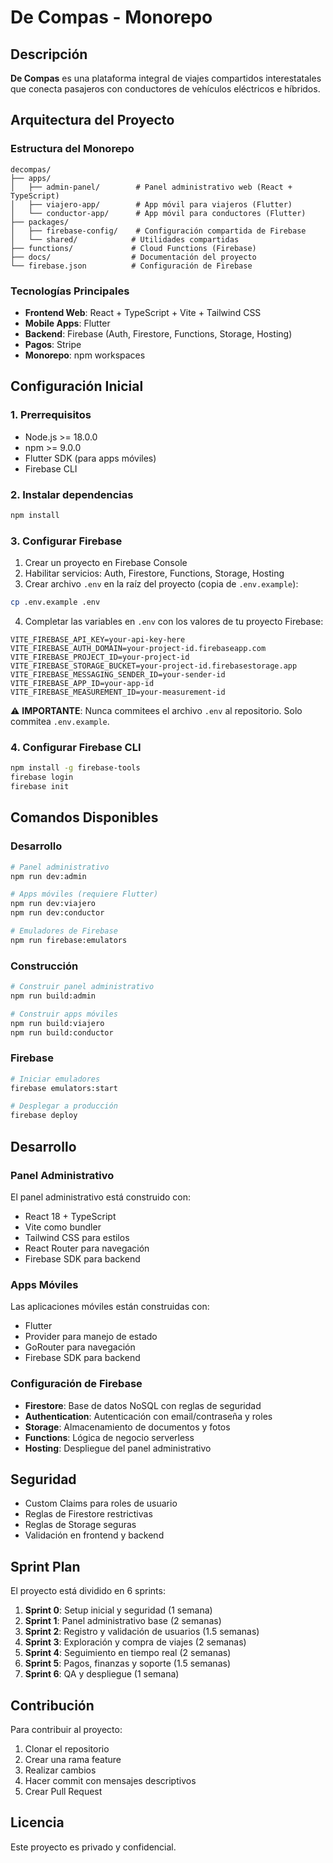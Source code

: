 # De Compas - Monorepo

## Descripción
**De Compas** es una plataforma integral de viajes compartidos interestatales que conecta pasajeros con conductores de vehículos eléctricos e híbridos.

## Arquitectura del Proyecto

### Estructura del Monorepo
```
decompas/
├── apps/
│   ├── admin-panel/        # Panel administrativo web (React + TypeScript)
│   ├── viajero-app/        # App móvil para viajeros (Flutter)
│   └── conductor-app/      # App móvil para conductores (Flutter)
├── packages/
│   ├── firebase-config/    # Configuración compartida de Firebase
│   └── shared/            # Utilidades compartidas
├── functions/             # Cloud Functions (Firebase)
├── docs/                  # Documentación del proyecto
└── firebase.json          # Configuración de Firebase
```

### Tecnologías Principales
- **Frontend Web**: React + TypeScript + Vite + Tailwind CSS
- **Mobile Apps**: Flutter
- **Backend**: Firebase (Auth, Firestore, Functions, Storage, Hosting)
- **Pagos**: Stripe
- **Monorepo**: npm workspaces

## Configuración Inicial

### 1. Prerrequisitos
- Node.js >= 18.0.0
- npm >= 9.0.0
- Flutter SDK (para apps móviles)
- Firebase CLI

### 2. Instalar dependencias
```bash
npm install
```

### 3. Configurar Firebase
1. Crear un proyecto en Firebase Console
2. Habilitar servicios: Auth, Firestore, Functions, Storage, Hosting
3. Crear archivo `.env` en la raíz del proyecto (copia de `.env.example`):
```bash
cp .env.example .env
```
4. Completar las variables en `.env` con los valores de tu proyecto Firebase:
```env
VITE_FIREBASE_API_KEY=your-api-key-here
VITE_FIREBASE_AUTH_DOMAIN=your-project-id.firebaseapp.com
VITE_FIREBASE_PROJECT_ID=your-project-id
VITE_FIREBASE_STORAGE_BUCKET=your-project-id.firebasestorage.app
VITE_FIREBASE_MESSAGING_SENDER_ID=your-sender-id
VITE_FIREBASE_APP_ID=your-app-id
VITE_FIREBASE_MEASUREMENT_ID=your-measurement-id
```

⚠️ **IMPORTANTE**: Nunca commitees el archivo `.env` al repositorio. Solo commitea `.env.example`.

### 4. Configurar Firebase CLI
```bash
npm install -g firebase-tools
firebase login
firebase init
```

## Comandos Disponibles

### Desarrollo
```bash
# Panel administrativo
npm run dev:admin

# Apps móviles (requiere Flutter)
npm run dev:viajero
npm run dev:conductor

# Emuladores de Firebase
npm run firebase:emulators
```

### Construcción
```bash
# Construir panel administrativo
npm run build:admin

# Construir apps móviles
npm run build:viajero
npm run build:conductor
```

### Firebase
```bash
# Iniciar emuladores
firebase emulators:start

# Desplegar a producción
firebase deploy
```

## Desarrollo

### Panel Administrativo
El panel administrativo está construido con:
- React 18 + TypeScript
- Vite como bundler
- Tailwind CSS para estilos
- React Router para navegación
- Firebase SDK para backend

### Apps Móviles
Las aplicaciones móviles están construidas con:
- Flutter
- Provider para manejo de estado
- GoRouter para navegación
- Firebase SDK para backend

### Configuración de Firebase
- **Firestore**: Base de datos NoSQL con reglas de seguridad
- **Authentication**: Autenticación con email/contraseña y roles
- **Storage**: Almacenamiento de documentos y fotos
- **Functions**: Lógica de negocio serverless
- **Hosting**: Despliegue del panel administrativo

## Seguridad
- Custom Claims para roles de usuario
- Reglas de Firestore restrictivas
- Reglas de Storage seguras
- Validación en frontend y backend

## Sprint Plan
El proyecto está dividido en 6 sprints:
1. **Sprint 0**: Setup inicial y seguridad (1 semana)
2. **Sprint 1**: Panel administrativo base (2 semanas)
3. **Sprint 2**: Registro y validación de usuarios (1.5 semanas)
4. **Sprint 3**: Exploración y compra de viajes (2 semanas)
5. **Sprint 4**: Seguimiento en tiempo real (2 semanas)
6. **Sprint 5**: Pagos, finanzas y soporte (1.5 semanas)
7. **Sprint 6**: QA y despliegue (1 semana)

## Contribución
Para contribuir al proyecto:
1. Clonar el repositorio
2. Crear una rama feature
3. Realizar cambios
4. Hacer commit con mensajes descriptivos
5. Crear Pull Request

## Licencia
Este proyecto es privado y confidencial. 